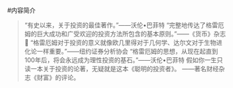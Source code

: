 #内容简介

>   “有史以来，关于投资的最佳著作。”——沃伦•巴菲特 “完整地传达了格雷厄姆的巨大成功和广受欢迎的投资方法所包含的基本原则。”——《货币》杂志  “格雷厄姆对于投资的意义就像欧几里得对于几何学、达尔文对于生物进化论一样重要。”——纽约证券分析协会 “格雷厄姆的思想，从现在起直到100年后，将会永远成为理性投资的基石。”——沃伦•巴菲特 假如你一生只读一本关于投资的论著，无疑就是这本《聪明的投资者》。 ——著名财经杂志《财富》的评论。
